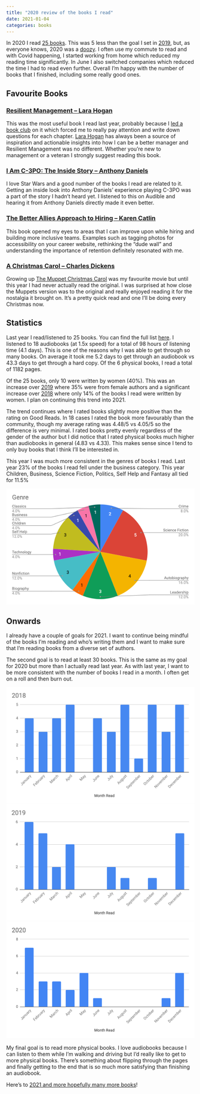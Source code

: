 ```yaml
---
title: "2020 review of the books I read"
date: 2021-01-04
categories: books
---
```


In 2020 I read [25 books](https://www.goodreads.com/review/list/7269489-adam?order=d&shelf=2020). This was 5 less than the goal I set in [2019](/posts/2019-review-of-the-books-i-read/), but, as everyone knows, 2020 was a [doozy](https://media.giphy.com/media/XdIOEZTt6dL7zTYWIo/giphy.gif). I often use my commute to read and with Covid happening, I started working from home which reduced my reading time significantly. In June I also switched companies which reduced the time I had to read even further. Overall I’m happy with the number of books that I finished, including some really good ones.

## Favourite Books

### [Resilient Management – Lara Hogan](https://amzn.to/38eXyQK) 
This was the most useful book I read last year, probably because I [led a book club](/posts/running-an-engineering-book-club/) on it which forced me to really pay attention and write down questions for each chapter. [Lara Hogan](https://larahogan.me/) has always been a source of inspiration and actionable insights into how I can be a better manager and Resilient Management was no different. Whether you’re new to management or a veteran I strongly suggest reading this book.

### [I Am C-3PO: The Inside Story – Anthony Daniels](https://amzn.to/3sdU3BY) 
I love Star Wars and a good number of the books I read are related to it. Getting an inside look into Anthony Daniels’ experience playing C-3PO was a part of the story I hadn’t heard yet. I listened to this on Audible and hearing it from Anthony Daniels directly made it even better.

### [The Better Allies Approach to Hiring – Karen Catlin](https://amzn.to/3br39VR) 
This book opened my eyes to areas that I can improve upon while hiring and building more inclusive teams.  Examples such as tagging photos for accessibility on your career website, rethinking the “dude wall” and understanding the importance of retention definitely resonated with me.

### [A Christmas Carol – Charles Dickens](https://amzn.to/2Xtb24S) 
Growing up  [The Muppet Christmas Carol](https://en.wikipedia.org/wiki/The_Muppet_Christmas_Carol)  was my favourite movie but until this year I had never actually read the original. I was surprised at how close the Muppets version was to the original and really enjoyed reading it for the nostalgia it brought on. It’s a pretty quick read and one I’ll be doing every Christmas now.

## Statistics
Last year I read/listened to 25 books. You can find the full list [here](https://www.goodreads.com/review/list/7269489-adam?order=d&shelf=2020). I listened to 18 audiobooks (at 1.5x speed) for a total of 98 hours of listening time (4.1 days). This is one of the reasons why I was able to get through so many books. On average it took me 5.2 days to get through an audiobook vs 43.3 days to get through a hard copy. Of the 6 physical books, I read a total of 1182 pages.

Of the 25 books, only 10 were written by women (40%). This was an increase over [2019](/posts/2019-review-of-the-books-i-read/) where 35% were from female authors and a significant increase over [2018](/posts/2018-review-of-the-books-i-read/) where only 14% of the books I read were written by women. I plan on continuing this trend into 2021.

The trend continues where I rated books slightly more positive than the rating on Good Reads. In 18 cases I rated the book more favourably than the community, though my average rating was 4.48/5 vs 4.05/5 so the difference is very minimal. I rated books pretty evenly regardless of the gender of the author but I did notice that I rated physical books much higher than audiobooks in general (4.83 vs 4.33). This makes sense since I tend to only buy books that I think I’ll be interested in.

This year I was much more consistent in the genres of books I read. Last year 23% of the books I read fell under the business category. This year Children, Business, Science Fiction, Politics, Self Help and Fantasy all tied for 11.5%

![Book Genre Breakdown](2020-genre.png)

## Onwards
I already have a couple of goals for 2021. I want to continue being mindful of the books I’m reading and who’s writing them and I want to make sure that I’m reading books from a diverse set of authors.

The second goal is to read at least 30 books. This is the same as my goal for 2020 but more than I actually read last year. As with last year, I want to be more consistent with the number of books I read in a month. I often get on a roll and then burn out.

![2018 Books Read](2018-read.png)
![2019 Books Read](2019-read.png)
![2020 Books Read](2020-read.png)

My final goal is to read more physical books. I love audiobooks because I can listen to them while I’m walking and driving but I’d really like to get to more physical books. There’s something about flipping through the pages and finally getting to the end that is so much more satisfying than finishing an audiobook.

Here’s to [2021 and more hopefully many more books](https://www.goodreads.com/review/list/7269489-adam?shelf=2021)!
